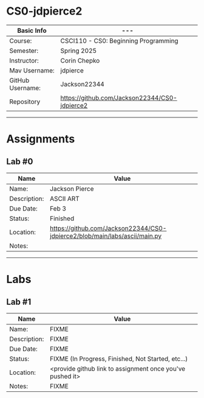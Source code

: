 # CS0-jdpierce2
| Basic Info | --- |
| --- | ---|
| Course: | CSCI110 - CS0: Beginning Programming |
| Semester: | Spring 2025 |
| Instructor: | Corin Chepko |
| Mav Username: | jdpierce |
| GitHub Username: | Jackson22344 |
| Repository | https://github.com/Jackson22344/CS0-jdpierce2 |
_______________________________________________________________________________________________________________
# Assignments
## Lab #0
| Name | Value |
| --- | --- |
| Name: | Jackson Pierce  |
| Description: | ASCII ART |
| Due Date: | Feb 3 |
| Status: | Finished  |
| Location: | https://github.com/Jackson22344/CS0-jdpierce2/blob/main/labs/ascii/main.py |
| Notes: | |
_______________________________________________________________________________________________________________
# Labs
## Lab #1
| Name | Value |
| --- | --- |
| Name: | FIXME |
| Description: | FIXME |
| Due Date: | FIXME |
| Status: | FIXME (In Progress, Finished, Not Started, etc...) |
| Location: | <provide github link to assignment once you've pushed it> |
| Notes: | FIXME |